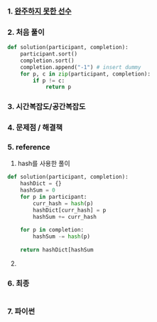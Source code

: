 ### 1. [완주하지 못한 선수](https://school.programmers.co.kr/learn/courses/30/lessons/42576) 

### 2. 처음 풀이

``` python
def solution(participant, completion):
    participant.sort()
    completion.sort()
    completion.append("-1") # insert dummy
    for p, c in zip(participant, completion):
        if p != c:
            return p
```
### 3. 시간복잡도/공간복잡도

### 4. 문제점 / 해결책

### 5. reference

1. hash를 사용한 풀이

``` python
def solution(participant, completion):
    hashDict = {}
    hashSum = 0
    for p in participant:
        curr_hash = hash(p)
        hashDict[curr_hash] = p
        hashSum += curr_hash
    
    for p in completion:
        hashSum -= hash(p)
    
    return hashDict[hashSum
```

2.  

### 6. 최종

``` python

```

### 7. 파이썬
<!--stackedit_data:
eyJoaXN0b3J5IjpbLTc1ODU5MDk2NiwxODcyNDc4MjVdfQ==
-->